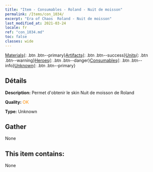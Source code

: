 ```yaml
---
title: "Item - Consumables - Roland - Nuit de moisson"
permalink: /Items/con_1034/
excerpt: "Era of Chaos  Roland - Nuit de moisson"
last_modified_at: 2021-03-24
locale: fr
ref: "con_1034.md"
toc: false
classes: wide
---
```

 [Materials](/fr/Items/){: .btn .btn--primary}[Artifacts](/fr/Items/Artifacts/){: .btn .btn--success}[Units](/fr/Items/Units/){: .btn .btn--warning}[Heroes](/fr/Items/Heroes/){: .btn .btn--danger}[Consumables](/fr/Items/Consumables/){: .btn .btn--info}[Unknown](/fr/Items/Unknown/){: .btn .btn--primary}

## Détails
 **Description:** Permet d'obtenir le skin Nuit de moisson de Roland

 **Quality:** <span style="color: #FF8C00">OK</span>

 **Type:** Unknown

## Gather

  None

## This item contains:

  None

